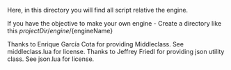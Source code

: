 Here, in this directory you will find all script relative the engine.

If you have the objective to make your own engine -
Create a directory like this ${projectDir}/engine/${engineName}

Thanks to Enrique García Cota for providing Middleclass. See middleclass.lua for license.
Thanks to Jeffrey Friedl for providing json utility class. See json.lua for license.